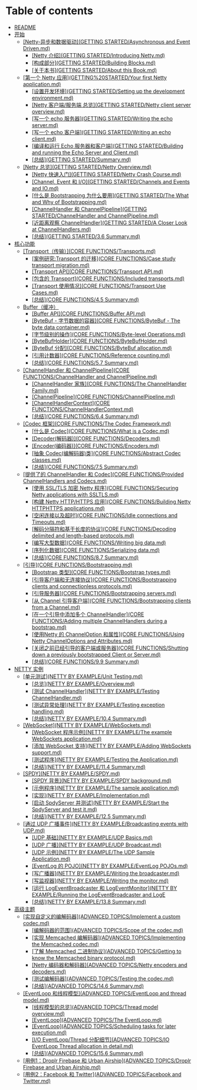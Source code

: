 # Table of contents

* [README](README.md)
* [开始](kai-shi/README.md)
  * [\[Netty-异步和数据驱动\](GETTING STARTED/Asynchronous and Event Driven.md)](kai-shi/netty-yi-bu-he-shu-ju-qu-dong-getting-startedasynchronous-and-event-driven.md/README.md)
    * [\[Netty 介绍\](GETTING STARTED/Introducing Netty.md)](kai-shi/netty-yi-bu-he-shu-ju-qu-dong-getting-startedasynchronous-and-event-driven.md/netty-jie-shao-getting-startedintroducing-netty.md.md)
    * [\[构成部分\](GETTING STARTED/Building Blocks.md)](kai-shi/netty-yi-bu-he-shu-ju-qu-dong-getting-startedasynchronous-and-event-driven.md/gou-cheng-bu-fen-getting-startedbuilding-blocks.md.md)
    * [\[关于本书\](GETTING STARTED/About this Book.md)](kai-shi/netty-yi-bu-he-shu-ju-qu-dong-getting-startedasynchronous-and-event-driven.md/guan-yu-ben-shu-getting-startedabout-this-book.md.md)
  * [\[第一个 Netty 应用\](GETTING%20STARTED/Your first Netty application.md)](kai-shi/di-yi-ge-netty-ying-yong-getting20startedyour-first-netty-application.md/README.md)
    * [\[设置开发环境\](GETTING STARTED/Setting up the development environment.md)](kai-shi/di-yi-ge-netty-ying-yong-getting20startedyour-first-netty-application.md/she-zhi-kai-fa-huan-jing-getting-startedsetting-up-the-development-environment.md.md)
    * [\[Netty 客户端/服务端 总览\](GETTING STARTED/Netty client server overview.md)](kai-shi/di-yi-ge-netty-ying-yong-getting20startedyour-first-netty-application.md/netty-ke-hu-duan-fu-wu-duan-zong-lan-getting-startednetty-client-server-overview.md.md)
    * [\[写一个 echo 服务器\](GETTING STARTED/Writing the echo server.md)](kai-shi/di-yi-ge-netty-ying-yong-getting20startedyour-first-netty-application.md/xie-yi-ge-echo-fu-wu-qi-getting-startedwriting-the-echo-server.md.md)
    * [\[写一个 echo 客户端\](GETTING STARTED/Writing an echo client.md)](kai-shi/di-yi-ge-netty-ying-yong-getting20startedyour-first-netty-application.md/xie-yi-ge-echo-ke-hu-duan-getting-startedwriting-an-echo-client.md.md)
    * [\[编译和运行 Echo 服务器和客户端\](GETTING STARTED/Building and running the Echo Server and Client.md)](kai-shi/di-yi-ge-netty-ying-yong-getting20startedyour-first-netty-application.md/bian-yi-he-yun-hang-echo-fu-wu-qi-he-ke-hu-duan-getting-startedbuilding-and-running-the-echo-server.md)
    * [\[总结\](GETTING STARTED/Summary.md)](kai-shi/di-yi-ge-netty-ying-yong-getting20startedyour-first-netty-application.md/zong-jie-getting-startedsummary.md.md)
  * [\[Netty 总览\](GETTING STARTED/Netty Overview.md)](kai-shi/netty-zong-lan-getting-startednetty-overview.md/README.md)
    * [\[Netty 快速入门\](GETTING STARTED/Netty Crash Course.md)](kai-shi/netty-zong-lan-getting-startednetty-overview.md/netty-kuai-su-ru-men-getting-startednetty-crash-course.md.md)
    * [\[Channel, Event 和 I/O\](GETTING STARTED/Channels and Events and IO.md)](kai-shi/netty-zong-lan-getting-startednetty-overview.md/channel-event-he-iogetting-startedchannels-and-events-and-io.md.md)
    * [\[什么是 Bootstrapping 为什么要用\](GETTING STARTED/The What and Why of Bootstrapping.md)](kai-shi/netty-zong-lan-getting-startednetty-overview.md/shi-mo-shi-bootstrapping-wei-shi-mo-yao-yong-getting-startedthe-what-and-why-of-bootstrapping.md.md)
    * [\[ChannelHandler 和 ChannelPipeline\](GETTING STARTED/ChannelHandler and ChannelPipeline.md)](kai-shi/netty-zong-lan-getting-startednetty-overview.md/channelhandler-he-channelpipelinegetting-startedchannelhandler-and-channelpipeline.md.md)
    * [\[近距离观察 ChannelHandler\](GETTING STARTED/A Closer Look at ChannelHandlers.md)](kai-shi/netty-zong-lan-getting-startednetty-overview.md/jin-ju-li-guan-cha-channelhandlergetting-starteda-closer-look-at-channelhandlers.md.md)
    * [\[总结\](GETTING STARTED/3.6 Summary.md)](kai-shi/netty-zong-lan-getting-startednetty-overview.md/zong-jie-getting-started3.6-summary.md.md)
* [核心功能](he-xin-gong-neng/README.md)
  * [\[Transport（传输）\](CORE FUNCTIONS/Transports.md)](he-xin-gong-neng/transport-chuan-shu-core-functionstransports.md/README.md)
    * [\[案例研究:Transport 的迁移\](CORE FUNCTIONS/Case study transport migration.md)](he-xin-gong-neng/transport-chuan-shu-core-functionstransports.md/an-li-yan-jiu-transport-de-qian-yi-core-functionscase-study-transport-migration.md.md)
    * [\[Transport API\](CORE FUNCTIONS/Transport API.md)](he-xin-gong-neng/transport-chuan-shu-core-functionstransports.md/transport-api-core-functions-transport-api.md.md)
    * [\[包含的 Transport\](CORE FUNCTIONS/Included transports.md)](he-xin-gong-neng/transport-chuan-shu-core-functionstransports.md/bao-han-de-transportcore-functionsincluded-transports.md.md)
    * [\[Transport 使用情况\](CORE FUNCTIONS/Transport Use Cases.md)](he-xin-gong-neng/transport-chuan-shu-core-functionstransports.md/transport-shi-yong-qing-kuang-core-functionstransport-use-cases.md.md)
    * [\[总结\](CORE FUNCTIONS/4.5 Summary.md)](he-xin-gong-neng/transport-chuan-shu-core-functionstransports.md/zong-jie-core-functions4.5-summary.md.md)
  * [Buffer（缓冲）](<CORE FUNCTIONS/Buffers.md>)
    * [\[Buffer API\](CORE FUNCTIONS/Buffer API.md)](he-xin-gong-neng/buffers/buffer-api-core-functions-buffer-api.md.md)
    * [\[ByteBuf - 字节数据的容器\](CORE FUNCTIONS/ByteBuf - The byte data container.md)](he-xin-gong-neng/buffers/bytebuf-zi-jie-shu-ju-de-rong-qi-core-functionsbytebuf-the-byte-data-container.md.md)
    * [\[字节级别的操作\](CORE FUNCTIONS/Byte-level Operations.md)](he-xin-gong-neng/buffers/zi-jie-ji-bie-de-cao-zuo-core-functionsbytelevel-operations.md.md)
    * [\[ByteBufHolder\](CORE FUNCTIONS/ByteBufHolder.md)](he-xin-gong-neng/buffers/bytebufholder-core-functions-bytebufholder.md.md)
    * [\[ByteBuf 分配\](CORE FUNCTIONS/ByteBuf allocation.md)](he-xin-gong-neng/buffers/bytebuf-fen-pei-core-functionsbytebuf-allocation.md.md)
    * [\[引用计数器\](CORE FUNCTIONS/Reference counting.md)](he-xin-gong-neng/buffers/yin-yong-ji-shu-qi-core-functionsreference-counting.md.md)
    * [\[总结\](CORE FUNCTIONS/5.7 Summary.md)](he-xin-gong-neng/buffers/zong-jie-core-functions5.7-summary.md.md)
  * [\[ChannelHandler 和 ChannelPipeline\](CORE FUNCTIONS/ChannelHandler and ChannelPipeline.md)](he-xin-gong-neng/channelhandler-he-channelpipelinecore-functionschannelhandler-and-channelpipeline.md/README.md)
    * [\[ChannelHandler 家族\](CORE FUNCTIONS/The ChannelHandler Family.md)](he-xin-gong-neng/channelhandler-he-channelpipelinecore-functionschannelhandler-and-channelpipeline.md/channelhandler-jia-zu-core-functionsthe-channelhandler-family.md.md)
    * [\[ChannelPipeline\](CORE FUNCTIONS/ChannelPipeline.md)](he-xin-gong-neng/channelhandler-he-channelpipelinecore-functionschannelhandler-and-channelpipeline.md/channelpipeline-core-functions-channelpipeline.md.md)
    * [\[ChannelHandlerContext\](CORE FUNCTIONS/ChannelHandlerContext.md)](he-xin-gong-neng/channelhandler-he-channelpipelinecore-functionschannelhandler-and-channelpipeline.md/channelhandlercontext-core-functions-channelhandlercontext.md.md)
    * [\[总结\](CORE FUNCTIONS/6.4 Summary.md)](he-xin-gong-neng/channelhandler-he-channelpipelinecore-functionschannelhandler-and-channelpipeline.md/zong-jie-core-functions6.4-summary.md.md)
  * [\[Codec 框架\](CORE FUNCTIONS/The Codec Framework.md)](he-xin-gong-neng/codec-kuang-jia-core-functionsthe-codec-framework.md/README.md)
    * [\[什么是 Codec\](CORE FUNCTIONS/What is a Codec.md)](he-xin-gong-neng/codec-kuang-jia-core-functionsthe-codec-framework.md/shi-mo-shi-codeccore-functionswhat-isacodec.md.md)
    * [\[Decoder(解码器)\](CORE FUNCTIONS/Decoders.md)](he-xin-gong-neng/codec-kuang-jia-core-functionsthe-codec-framework.md/decoder-jie-ma-qi-core-functionsdecoders.md.md)
    * [\[Encoder(编码器)\](CORE FUNCTIONS/Encoders.md)](he-xin-gong-neng/codec-kuang-jia-core-functionsthe-codec-framework.md/encoder-bian-ma-qi-core-functionsencoders.md.md)
    * [\[抽象 Codec(编解码器)类\](CORE FUNCTIONS/Abstract Codec classes.md)](he-xin-gong-neng/codec-kuang-jia-core-functionsthe-codec-framework.md/chou-xiang-codec-bian-jie-ma-qi-lei-core-functionsabstract-codec-classes.md.md)
    * [\[总结\](CORE FUNCTIONS/7.5 Summary.md)](he-xin-gong-neng/codec-kuang-jia-core-functionsthe-codec-framework.md/zong-jie-core-functions7.5-summary.md.md)
  * [\[提供了的 ChannelHandler 和 Codec\](CORE FUNCTIONS/Provided ChannelHandlers and Codecs.md)](he-xin-gong-neng/ti-gong-le-de-channelhandler-he-codeccore-functionsprovided-channelhandlers-and-codecs.md/README.md)
    * [\[使用 SSL/TLS 加密 Netty 程序\](CORE FUNCTIONS/Securing Netty applications with SSLTLS.md)](he-xin-gong-neng/ti-gong-le-de-channelhandler-he-codeccore-functionsprovided-channelhandlers-and-codecs.md/shi-yong-ssltls-jia-mi-netty-cheng-xu-core-functionssecuring-netty-applications-with-ssltls.md.md)
    * [\[构建 Netty HTTP/HTTPS 应用\](CORE FUNCTIONS/Building Netty HTTPHTTPS applications.md)](he-xin-gong-neng/ti-gong-le-de-channelhandler-he-codeccore-functionsprovided-channelhandlers-and-codecs.md/gou-jian-netty-httphttps-ying-yong-core-functionsbuilding-netty-httphttps-applications.md.md)
    * [\[空闲连接以及超时\](CORE FUNCTIONS/Idle connections and Timeouts.md)](he-xin-gong-neng/ti-gong-le-de-channelhandler-he-codeccore-functionsprovided-channelhandlers-and-codecs.md/kong-xian-lian-jie-yi-ji-chao-shi-core-functionsidle-connections-and-timeouts.md.md)
    * [\[解码分隔符和基于长度的协议\](CORE FUNCTIONS/Decoding delimited and length-based protocols.md)](he-xin-gong-neng/ti-gong-le-de-channelhandler-he-codeccore-functionsprovided-channelhandlers-and-codecs.md/jie-ma-fen-ge-fu-he-ji-yu-chang-du-de-xie-yi-core-functionsdecoding-delimited-and-lengthbased-protoc.md)
    * [\[编写大型数据\](CORE FUNCTIONS/Writing big data.md)](he-xin-gong-neng/ti-gong-le-de-channelhandler-he-codeccore-functionsprovided-channelhandlers-and-codecs.md/bian-xie-da-xing-shu-ju-core-functionswriting-big-data.md.md)
    * [\[序列化数据\](CORE FUNCTIONS/Serializing data.md)](he-xin-gong-neng/ti-gong-le-de-channelhandler-he-codeccore-functionsprovided-channelhandlers-and-codecs.md/xu-lie-hua-shu-ju-core-functionsserializing-data.md.md)
    * [\[总结\](CORE FUNCTIONS/8.7 Summary.md)](he-xin-gong-neng/ti-gong-le-de-channelhandler-he-codeccore-functionsprovided-channelhandlers-and-codecs.md/zong-jie-core-functions8.7-summary.md.md)
  * [\[引导\](CORE FUNCTIONS/Bootstrapping.md)](he-xin-gong-neng/yin-dao-core-functionsbootstrapping.md/README.md)
    * [\[Bootstrap 类型\](CORE FUNCTIONS/Bootstrap types.md)](he-xin-gong-neng/yin-dao-core-functionsbootstrapping.md/bootstrap-lei-xing-core-functionsbootstrap-types.md.md)
    * [\[引导客户端和无连接协议\](CORE FUNCTIONS/Bootstrapping clients and connectionless protocols.md)](he-xin-gong-neng/yin-dao-core-functionsbootstrapping.md/yin-dao-ke-hu-duan-he-wu-lian-jie-xie-yi-core-functionsbootstrapping-clients-and-connectionless-prot.md)
    * [\[引导服务器\](CORE FUNCTIONS/Bootstrapping servers.md)](he-xin-gong-neng/yin-dao-core-functionsbootstrapping.md/yin-dao-fu-wu-qi-core-functionsbootstrapping-servers.md.md)
    * [\[从 Channel 引导客户端\](CORE FUNCTIONS/Bootstrapping clients from a Channel.md)](he-xin-gong-neng/yin-dao-core-functionsbootstrapping.md/cong-channel-yin-dao-ke-hu-duan-core-functionsbootstrapping-clients-fromachannel.md.md)
    * [\[在一个引导中添加多个 ChannelHandler\](CORE FUNCTIONS/Adding multiple ChannelHandlers during a bootstrap.md)](he-xin-gong-neng/yin-dao-core-functionsbootstrapping.md/zai-yi-ge-yin-dao-zhong-tian-jia-duo-ge-channelhandlercore-functionsadding-multiple-channelhandlers.md)
    * [\[使用Netty 的 ChannelOption 和属性\](CORE FUNCTIONS/Using Netty ChannelOptions and Attributes.md)](he-xin-gong-neng/yin-dao-core-functionsbootstrapping.md/shi-yong-netty-de-channeloption-he-shu-xing-core-functionsusing-netty-channeloptions-and-attributes..md)
    * [\[关闭之前已经引导的客户端或服务器\](CORE FUNCTIONS/Shutting down a previously bootstrapped Client or Server.md)](he-xin-gong-neng/yin-dao-core-functionsbootstrapping.md/guan-bi-zhi-qian-yi-jing-yin-dao-de-ke-hu-duan-huo-fu-wu-qi-core-functionsshutting-downapreviously-b.md)
    * [\[总结\](CORE FUNCTIONS/9.9 Summary.md)](he-xin-gong-neng/yin-dao-core-functionsbootstrapping.md/zong-jie-core-functions9.9-summary.md.md)
* [NETTY 实例](netty-shi-li/README.md)
  * [\[单元测试\](NETTY BY EXAMPLE/Unit Testing.md)](netty-shi-li/dan-yuan-ce-shi-netty-by-exampleunit-testing.md/README.md)
    * [\[总览\](NETTY BY EXAMPLE/Overview.md)](netty-shi-li/dan-yuan-ce-shi-netty-by-exampleunit-testing.md/zong-lan-netty-by-exampleoverview.md.md)
    * [\[测试 ChannelHandler\](NETTY BY EXAMPLE/Testing ChannelHandler.md)](netty-shi-li/dan-yuan-ce-shi-netty-by-exampleunit-testing.md/ce-shi-channelhandlernetty-by-exampletesting-channelhandler.md.md)
    * [\[测试异常处理\](NETTY BY EXAMPLE/Testing exception handling.md)](netty-shi-li/dan-yuan-ce-shi-netty-by-exampleunit-testing.md/ce-shi-yi-chang-chu-li-netty-by-exampletesting-exception-handling.md.md)
    * [\[总结\](NETTY BY EXAMPLE/10.4 Summary.md)](netty-shi-li/dan-yuan-ce-shi-netty-by-exampleunit-testing.md/zong-jie-netty-by-example10.4-summary.md.md)
  * [\[WebSocket\](NETTY BY EXAMPLE/WebSockets.md)](netty-shi-li/websocket-netty-by-example-websockets.md/README.md)
    * [\[WebSocket 程序示例\](NETTY BY EXAMPLE/The example WebSockets application.md)](netty-shi-li/websocket-netty-by-example-websockets.md/websocket-cheng-xu-shi-li-netty-by-examplethe-example-websockets-application.md.md)
    * [\[添加 WebSocket 支持\](NETTY BY EXAMPLE/Adding WebSockets support.md)](netty-shi-li/websocket-netty-by-example-websockets.md/tian-jia-websocket-zhi-chi-netty-by-exampleadding-websockets-support.md.md)
    * [\[测试程序\](NETTY BY EXAMPLE/Testing the Application.md)](netty-shi-li/websocket-netty-by-example-websockets.md/ce-shi-cheng-xu-netty-by-exampletesting-the-application.md.md)
    * [\[总结\](NETTY BY EXAMPLE/11.4 Summary.md)](netty-shi-li/websocket-netty-by-example-websockets.md/zong-jie-netty-by-example11.4-summary.md.md)
  * [\[SPDY\](NETTY BY EXAMPLE/SPDY.md)](netty-shi-li/spdy-netty-by-example-spdy.md/README.md)
    * [\[SPDY 背景\](NETTY BY EXAMPLE/SPDY background.md)](netty-shi-li/spdy-netty-by-example-spdy.md/spdy-bei-jing-netty-by-examplespdy-background.md.md)
    * [\[示例程序\](NETTY BY EXAMPLE/The sample application.md)](netty-shi-li/spdy-netty-by-example-spdy.md/shi-li-cheng-xu-netty-by-examplethe-sample-application.md.md)
    * [\[实现\](NETTY BY EXAMPLE/Implementation.md)](netty-shi-li/spdy-netty-by-example-spdy.md/shi-xian-netty-by-exampleimplementation.md.md)
    * [\[启动 SpdyServer 并测试\](NETTY BY EXAMPLE/Start the SpdyServer and test it.md)](netty-shi-li/spdy-netty-by-example-spdy.md/qi-dong-spdyserver-bing-ce-shi-netty-by-examplestart-the-spdyserver-and-test-it.md.md)
    * [\[总结\](NETTY BY EXAMPLE/12.5 Summary.md)](netty-shi-li/spdy-netty-by-example-spdy.md/zong-jie-netty-by-example12.5-summary.md.md)
  * [\[通过 UDP 广播事件\](NETTY BY EXAMPLE/Broadcasting events with UDP.md)](netty-shi-li/tong-guo-udp-guang-bo-shi-jian-netty-by-examplebroadcasting-events-with-udp.md/README.md)
    * [\[UDP 基础\](NETTY BY EXAMPLE/UDP Basics.md)](netty-shi-li/tong-guo-udp-guang-bo-shi-jian-netty-by-examplebroadcasting-events-with-udp.md/udp-ji-chu-netty-by-exampleudp-basics.md.md)
    * [\[UDP 广播\](NETTY BY EXAMPLE/UDP Broadcast.md)](netty-shi-li/tong-guo-udp-guang-bo-shi-jian-netty-by-examplebroadcasting-events-with-udp.md/udp-guang-bo-netty-by-exampleudp-broadcast.md.md)
    * [\[UDP 示例\](NETTY BY EXAMPLE/The UDP Sample Application.md)](netty-shi-li/tong-guo-udp-guang-bo-shi-jian-netty-by-examplebroadcasting-events-with-udp.md/udp-shi-li-netty-by-examplethe-udp-sample-application.md.md)
    * [\[EventLog 的 POJO\](NETTY BY EXAMPLE/EventLog POJOs.md)](netty-shi-li/tong-guo-udp-guang-bo-shi-jian-netty-by-examplebroadcasting-events-with-udp.md/eventlog-de-pojonetty-by-exampleeventlog-pojos.md.md)
    * [\[写广播器\](NETTY BY EXAMPLE/Writing the broadcaster.md)](netty-shi-li/tong-guo-udp-guang-bo-shi-jian-netty-by-examplebroadcasting-events-with-udp.md/xie-guang-bo-qi-netty-by-examplewriting-the-broadcaster.md.md)
    * [\[写监视器\](NETTY BY EXAMPLE/Writing the monitor.md)](netty-shi-li/tong-guo-udp-guang-bo-shi-jian-netty-by-examplebroadcasting-events-with-udp.md/xie-jian-shi-qi-netty-by-examplewriting-the-monitor.md.md)
    * [\[运行 LogEventBroadcaster 和 LogEventMonitor\](NETTY BY EXAMPLE/Running the LogEventBroadcaster and LogE](netty-shi-li/tong-guo-udp-guang-bo-shi-jian-netty-by-examplebroadcasting-events-with-udp.md/yun-hang-logeventbroadcaster-he-logeventmonitornetty-by-examplerunning-the-logeventbroadcaster-and-l.md)
    * [\[总结\](NETTY BY EXAMPLE/13.8 Summary.md)](netty-shi-li/tong-guo-udp-guang-bo-shi-jian-netty-by-examplebroadcasting-events-with-udp.md/zong-jie-netty-by-example13.8-summary.md.md)
* [高级主题](gao-ji-zhu-ti/README.md)
  * [\[实现自定义的编解码器\](ADVANCED TOPICS/Implement a custom codec.md)](gao-ji-zhu-ti/shi-xian-zi-ding-yi-de-bian-jie-ma-qi-advanced-topicsimplementacustom-codec.md/README.md)
    * [\[编解码器的范围\](ADVANCED TOPICS/Scope of the codec.md)](gao-ji-zhu-ti/shi-xian-zi-ding-yi-de-bian-jie-ma-qi-advanced-topicsimplementacustom-codec.md/bian-jie-ma-qi-de-fan-wei-advanced-topicsscope-of-the-codec.md.md)
    * [\[实现 Memcached 编解码器\](ADVANCED TOPICS/Implementing the Memcached codec.md)](gao-ji-zhu-ti/shi-xian-zi-ding-yi-de-bian-jie-ma-qi-advanced-topicsimplementacustom-codec.md/shi-xian-memcached-bian-jie-ma-qi-advanced-topicsimplementing-the-memcached-codec.md.md)
    * [\[了解 Memcached 二进制协议\](ADVANCED TOPICS/Getting to know the Memcached binary protocol.md)](gao-ji-zhu-ti/shi-xian-zi-ding-yi-de-bian-jie-ma-qi-advanced-topicsimplementacustom-codec.md/le-jie-memcached-er-jin-zhi-xie-yi-advanced-topicsgetting-to-know-the-memcached-binary-protocol.md.md)
    * [\[Netty 编码器和解码器\](ADVANCED TOPICS/Netty encoders and decoders.md)](gao-ji-zhu-ti/shi-xian-zi-ding-yi-de-bian-jie-ma-qi-advanced-topicsimplementacustom-codec.md/netty-bian-ma-qi-he-jie-ma-qi-advanced-topicsnetty-encoders-and-decoders.md.md)
    * [\[测试编解码器\](ADVANCED TOPICS/Testing the codec.md)](gao-ji-zhu-ti/shi-xian-zi-ding-yi-de-bian-jie-ma-qi-advanced-topicsimplementacustom-codec.md/ce-shi-bian-jie-ma-qi-advanced-topicstesting-the-codec.md.md)
    * [\[总结\](ADVANCED TOPICS/14.6 Summary.md)](gao-ji-zhu-ti/shi-xian-zi-ding-yi-de-bian-jie-ma-qi-advanced-topicsimplementacustom-codec.md/zong-jie-advanced-topics14.6-summary.md.md)
  * [\[EventLoop 和线程模型\](ADVANCED TOPICS/EventLoop and thread model.md)](gao-ji-zhu-ti/eventloop-he-xian-cheng-mo-xing-advanced-topicseventloop-and-thread-model.md/README.md)
    * [\[线程模型的总览\](ADVANCED TOPICS/Thread model overview.md)](gao-ji-zhu-ti/eventloop-he-xian-cheng-mo-xing-advanced-topicseventloop-and-thread-model.md/xian-cheng-mo-xing-de-zong-lan-advanced-topicsthread-model-overview.md.md)
    * [\[EventLoop\](ADVANCED TOPICS/The EventLoop.md)](gao-ji-zhu-ti/eventloop-he-xian-cheng-mo-xing-advanced-topicseventloop-and-thread-model.md/eventloop-advanced-topics-the-eventloop.md.md)
    * [\[EventLoop\](ADVANCED TOPICS/Scheduling tasks for later execution.md)](gao-ji-zhu-ti/eventloop-he-xian-cheng-mo-xing-advanced-topicseventloop-and-thread-model.md/eventloop-advanced-topics-scheduling-tasks-for-later-execution.md.md)
    * [\[I/O EventLoop/Thread 分配细节\](ADVANCED TOPICS/IO EventLoop Thread allocation in detail.md)](gao-ji-zhu-ti/eventloop-he-xian-cheng-mo-xing-advanced-topicseventloop-and-thread-model.md/io-eventloopthread-fen-pei-xi-jie-advanced-topicsio-eventloop-thread-allocation-in-detail.md.md)
    * [\[总结\](ADVANCED TOPICS/15.6 Summary.md)](gao-ji-zhu-ti/eventloop-he-xian-cheng-mo-xing-advanced-topicseventloop-and-thread-model.md/zong-jie-advanced-topics15.6-summary.md.md)
  * [\[用例1：Droplr Firebase 和 Urban Airship\](ADVANCED TOPICS/Droplr Firebase and Urban Airship.md)](gao-ji-zhu-ti/yong-li-1droplr-firebase-he-urban-airshipadvanced-topicsdroplr-firebase-and-urban-airship.md.md)
  * [\[用例2：Facebook 和 Twitter\](ADVANCED TOPICS/Facebook and Twitter.md)](gao-ji-zhu-ti/yong-li-2facebook-he-twitteradvanced-topicsfacebook-and-twitter.md.md)
